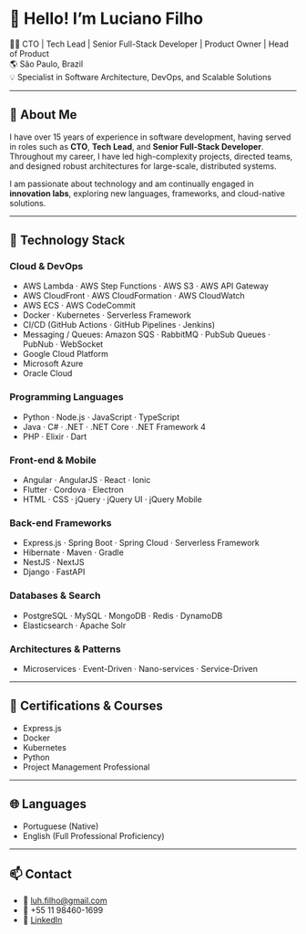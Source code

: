 # 👋 Hello! I’m Luciano Filho

👨‍💻 CTO | Tech Lead | Senior Full-Stack Developer | Product Owner | Head of Product  
🌎 São Paulo, Brazil  
💡 Specialist in Software Architecture, DevOps, and Scalable Solutions

---

## 🚀 About Me

I have over 15 years of experience in software development, having served in roles such as **CTO**, **Tech Lead**, and **Senior Full-Stack Developer**. Throughout my career, I have led high-complexity projects, directed teams, and designed robust architectures for large-scale, distributed systems.

I am passionate about technology and am continually engaged in **innovation labs**, exploring new languages, frameworks, and cloud-native solutions.

---

## 🧰 Technology Stack

### Cloud & DevOps
- AWS Lambda · AWS Step Functions · AWS S3 · AWS API Gateway  
- AWS CloudFront · AWS CloudFormation · AWS CloudWatch  
- AWS ECS · AWS CodeCommit  
- Docker · Kubernetes · Serverless Framework  
- CI/CD (GitHub Actions · GitHub Pipelines · Jenkins)  
- Messaging / Queues: Amazon SQS · RabbitMQ · PubSub Queues · PubNub · WebSocket  
- Google Cloud Platform  
- Microsoft Azure  
- Oracle Cloud

### Programming Languages
- Python · Node.js · JavaScript · TypeScript  
- Java · C# · .NET · .NET Core · .NET Framework 4  
- PHP · Elixir · Dart

### Front-end & Mobile
- Angular · AngularJS · React · Ionic  
- Flutter · Cordova · Electron  
- HTML · CSS · jQuery · jQuery UI · jQuery Mobile

### Back-end Frameworks
- Express.js · Spring Boot · Spring Cloud · Serverless Framework  
- Hibernate · Maven · Gradle
- NestJS · NextJS
- Django · FastAPI

### Databases & Search
- PostgreSQL · MySQL · MongoDB · Redis · DynamoDB
- Elasticsearch · Apache Solr

### Architectures & Patterns
- Microservices · Event-Driven · Nano-services · Service-Driven

---

## 📜 Certifications & Courses

- Express.js  
- Docker  
- Kubernetes  
- Python  
- Project Management Professional

---

## 🌐 Languages

- Portuguese (Native)  
- English (Full Professional Proficiency)

---

## 📫 Contact

- 📧 luh.filho@gmail.com  
- 📱 +55 11 98460-1699  
- 💼 [LinkedIn](https://www.linkedin.com/in/luhfilho)
